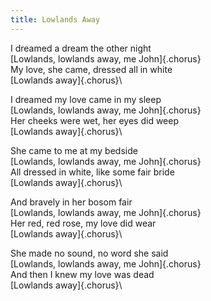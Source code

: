 ```yaml
---
title: Lowlands Away
---
```


<!-- [Verse 1] -->
I dreamed a dream the other night\
[Lowlands, lowlands away, me John]{.chorus}\
My love, she came, dressed all in white\
[Lowlands away]{.chorus}\

<!-- [Verse 2] -->
I dreamed my love came in my sleep\
[Lowlands, lowlands away, me John]{.chorus}\
Her cheeks were wet, her eyes did weep\
[Lowlands away]{.chorus}\

<!-- [Verse 3] -->
She came to me at my bedside\
[Lowlands, lowlands away, me John]{.chorus}\
All dressed in white, like some fair bride\
[Lowlands away]{.chorus}\

<!-- [Verse 4] -->
And bravely in her bosom fair\
[Lowlands, lowlands away, me John]{.chorus}\
Her red, red rose, my love did wear\
[Lowlands away]{.chorus}\

<!-- [Verse 5] -->
She made no sound, no word she said\
[Lowlands, lowlands away, me John]{.chorus}\
And then I knew my love was dead\
[Lowlands away]{.chorus}\
